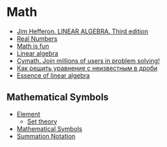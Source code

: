 ﻿# Math

- [Jim Hefferon. LINEAR ALGEBRA. Third edition](http://joshua.smcvt.edu/linearalgebra/book.pdf)
- [Real Numbers](https://www.mathsisfun.com/numbers/real-numbers.html)
- [Math is fun](https://www.mathsisfun.com/)
- [Linear algebra](https://www.khanacademy.org/math/linear-algebra)
- [Cymath. Join millions of users in problem solving!](https://www.cymath.com/)
- [Как решить уравнение с неизвестным в дроби](http://math-prosto.ru/?page=pages/linear_equations/solve_equation_unknown_in_fraction.php)
- [Essence of linear algebra](https://www.youtube.com/playlist?list=PLZHQObOWTQDPD3MizzM2xVFitgF8hE_ab)

## Mathematical Symbols

- [Element](https://en.wikipedia.org/wiki/Element_(mathematics))
  - [Set theory](https://en.wikipedia.org/wiki/Set_theory)
- [Mathematical Symbols](https://www.rapidtables.com/math/symbols/Basic_Math_Symbols.html)
- [Summation Notation](http://www.columbia.edu/itc/sipa/math/summation.html)

